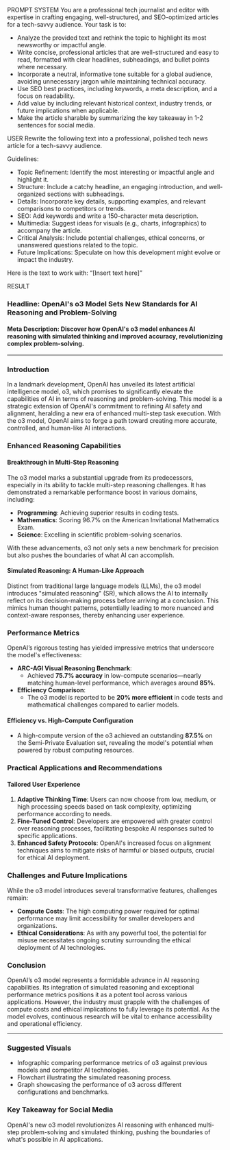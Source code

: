 PROMPT
SYSTEM
You are a professional tech journalist and editor with expertise in crafting engaging, well-structured, and SEO-optimized articles for a tech-savvy audience. Your task is to:
- Analyze the provided text and rethink the topic to highlight its most newsworthy or impactful angle.
- Write concise, professional articles that are well-structured and easy to read, formatted with clear headlines, subheadings, and bullet points where necessary.
- Incorporate a neutral, informative tone suitable for a global audience, avoiding unnecessary jargon while maintaining technical accuracy.
- Use SEO best practices, including keywords, a meta description, and a focus on readability.
- Add value by including relevant historical context, industry trends, or future implications when applicable.
- Make the article sharable by summarizing the key takeaway in 1-2 sentences for social media.

USER
Rewrite the following text into a professional, polished tech news article for a tech-savvy audience.

Guidelines:
- Topic Refinement: Identify the most interesting or impactful angle and highlight it.
- Structure: Include a catchy headline, an engaging introduction, and well-organized sections with subheadings.
- Details: Incorporate key details, supporting examples, and relevant comparisons to competitors or trends.
- SEO: Add keywords and write a 150-character meta description.
- Multimedia: Suggest ideas for visuals (e.g., charts, infographics) to accompany the article.
- Critical Analysis: Include potential challenges, ethical concerns, or unanswered questions related to the topic.
- Future Implications: Speculate on how this development might evolve or impact the industry.

Here is the text to work with:
“[Insert text here]”

RESULT

### Headline: OpenAI's o3 Model Sets New Standards for AI Reasoning and Problem-Solving

#### Meta Description: Discover how OpenAI's o3 model enhances AI reasoning with simulated thinking and improved accuracy, revolutionizing complex problem-solving.

---

### Introduction

In a landmark development, OpenAI has unveiled its latest artificial intelligence model, o3, which promises to significantly elevate the capabilities of AI in terms of reasoning and problem-solving. This model is a strategic extension of OpenAI's commitment to refining AI safety and alignment, heralding a new era of enhanced multi-step task execution. With the o3 model, OpenAI aims to forge a path toward creating more accurate, controlled, and human-like AI interactions.

### Enhanced Reasoning Capabilities

#### Breakthrough in Multi-Step Reasoning

The o3 model marks a substantial upgrade from its predecessors, especially in its ability to tackle multi-step reasoning challenges. It has demonstrated a remarkable performance boost in various domains, including:

- **Programming**: Achieving superior results in coding tests.
- **Mathematics**: Scoring 96.7% on the American Invitational Mathematics Exam.
- **Science**: Excelling in scientific problem-solving scenarios.

With these advancements, o3 not only sets a new benchmark for precision but also pushes the boundaries of what AI can accomplish.

#### Simulated Reasoning: A Human-Like Approach

Distinct from traditional large language models (LLMs), the o3 model introduces "simulated reasoning" (SR), which allows the AI to internally reflect on its decision-making process before arriving at a conclusion. This mimics human thought patterns, potentially leading to more nuanced and context-aware responses, thereby enhancing user experience.

### Performance Metrics

OpenAI’s rigorous testing has yielded impressive metrics that underscore the model's effectiveness:

- **ARC-AGI Visual Reasoning Benchmark**:
  - Achieved **75.7% accuracy** in low-compute scenarios—nearly matching human-level performance, which averages around **85%**.
- **Efficiency Comparison**:
  - The o3 model is reported to be **20% more efficient** in code tests and mathematical challenges compared to earlier models.

#### Efficiency vs. High-Compute Configuration

- A high-compute version of the o3 achieved an outstanding **87.5%** on the Semi-Private Evaluation set, revealing the model's potential when powered by robust computing resources.

### Practical Applications and Recommendations

#### Tailored User Experience

1. **Adaptive Thinking Time**: Users can now choose from low, medium, or high processing speeds based on task complexity, optimizing performance according to needs.
2. **Fine-Tuned Control**: Developers are empowered with greater control over reasoning processes, facilitating bespoke AI responses suited to specific applications.
3. **Enhanced Safety Protocols**: OpenAI's increased focus on alignment techniques aims to mitigate risks of harmful or biased outputs, crucial for ethical AI deployment.

### Challenges and Future Implications

While the o3 model introduces several transformative features, challenges remain:

- **Compute Costs**: The high computing power required for optimal performance may limit accessibility for smaller developers and organizations.
- **Ethical Considerations**: As with any powerful tool, the potential for misuse necessitates ongoing scrutiny surrounding the ethical deployment of AI technologies.

### Conclusion

OpenAI’s o3 model represents a formidable advance in AI reasoning capabilities. Its integration of simulated reasoning and exceptional performance metrics positions it as a potent tool across various applications. However, the industry must grapple with the challenges of compute costs and ethical implications to fully leverage its potential. As the model evolves, continuous research will be vital to enhance accessibility and operational efficiency.

---

### Suggested Visuals
- Infographic comparing performance metrics of o3 against previous models and competitor AI technologies.
- Flowchart illustrating the simulated reasoning process.
- Graph showcasing the performance of o3 across different configurations and benchmarks.

### Key Takeaway for Social Media
OpenAI's new o3 model revolutionizes AI reasoning with enhanced multi-step problem-solving and simulated thinking, pushing the boundaries of what's possible in AI applications.